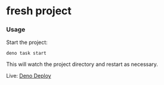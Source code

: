 # fresh project

### Usage

Start the project:

```
deno task start
```

This will watch the project directory and restart as necessary.

Live: [Deno Deploy](https://andndre-chat-app.deno.dev/)